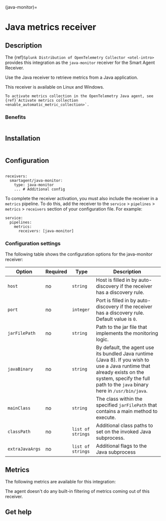 (java-monitor)=

# Java metrics receiver
<meta name="Description" content="Use this Splunk Observability Cloud integration for the Java monitor. See benefits, install, configuration, and metrics">

## Description

The {ref}`Splunk Distribution of OpenTelemetry Collector <otel-intro>` provides this integration as the `java-monitor` receiver for the Smart Agent Receiver.

Use the Java receiver to retrieve metrics from a Java application.

This receiver is available on Linux and Windows.

```{note}
To activate metrics collection in the OpenTelemetry Java agent, see {ref}`Activate metrics collection <enable_automatic_metric_collection>`.
```

### Benefits

```{include} /_includes/benefits.md
```

## Installation

```{include} /_includes/collector-installation.md
```

## Configuration

```{include} /_includes/configuration.md
```

```
receivers:
  smartagent/java-monitor:
    type: java-monitor
    ... # Additional config
```

To complete the receiver activation, you must also include the receiver in a `metrics` pipeline. To do this, add the receiver to the `service` > `pipelines` > `metrics` > `receivers` section of your configuration file. For example:

```
service:
  pipelines:
    metrics:
      receivers: [java-monitor]
```

### Configuration settings

The following table shows the configuration options for the java-monitor receiver:

| Option | Required | Type | Description |
| --- | --- | --- | --- |
| `host` | no | `string` | Host is filled in by auto-discovery if the receiver has a discovery rule. |
| `port` | no | `integer` | Port is filled in by auto-discovery if the receiver has a discovery rule. Default value is `0`. |
| `jarFilePath` | no | `string` | Path to the jar file that implements the monitoring logic. |
| `javaBinary` | no | `string` | By default, the agent use its bundled Java runtime (Java 8). If you wish to use a Java runtime that already exists on the system, specify the full path to the `java` binary here in `/usr/bin/java`. |
| `mainClass` | no | `string` | The class within the specified `jarFilePath` that contains a main method to execute. |
| `classPath` | no | `list of strings` | Additional class paths to set on the invoked Java subprocess. |
| `extraJavaArgs` | no | `list of strings` | Additional flags to the Java subprocess |

## Metrics

The following metrics are available for this integration:

<div class="metrics-yaml" url="https://raw.githubusercontent.com/signalfx/integrations/main/java/metrics.yaml"></div>

The agent doesn't do any built-in filtering of metrics coming out of this receiver.

## Get help

```{include} /_includes/troubleshooting.md
```


